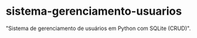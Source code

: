 # sistema-gerenciamento-usuarios
"Sistema de gerenciamento de usuários em Python com SQLite (CRUD)".
